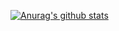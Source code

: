 [![Anurag's github stats](https://github-readme-stats.vercel.app/api?username=sydinh)](https://github.com/anuraghazra/github-readme-stats)

